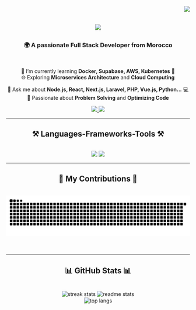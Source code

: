 <img align="right" src="https://visitor-badge.laobi.icu/badge?page_id=flavio-back-end.flavio-back-end" />

<h1 align="center">
    <img src="https://readme-typing-svg.herokuapp.com/?font=Righteous&size=35&center=true&vCenter=true&width=500&height=70&duration=4000&lines=Hi+There!+👋;+I'm+Mohamed+Chaaba!;+Full+Stack+Developer+🚀" />
</h1>

<h3 align="center">🌍 A passionate Full Stack Developer from Morocco</h3>

<br/>

<div align="center">
 
 🌱 I’m currently learning **Docker, Supabase, AWS, Kubernetes** 🚢  
 🌐 Exploring **Microservices Architecture** and **Cloud Computing**
 

 💬 Ask me about **Node.js, React, Next.js, Laravel, PHP, Vue.js, Python...** 💻  
 🔧 Passionate about **Problem Solving** and **Optimizing Code**

</div>
 
<div align="center"> 
  <a href="mailto:mohamedchaaba7@gmail.com">
    <img src="https://img.shields.io/badge/Gmail-333333?style=for-the-badge&logo=gmail&logoColor=red" />
  </a>
  <a href="https://www.linkedin.com/in/mohamed-chaaba-23a1a5201/" target="_blank">
    <img src="https://img.shields.io/badge/LinkedIn-0077B5?style=for-the-badge&logo=linkedin&logoColor=white" target="_blank" />
  </a>
</div>

<hr/>
 
<h2 align="center">⚒️ Languages-Frameworks-Tools ⚒️</h2>
<br/>
<div align="center">
    <img src="https://skillicons.dev/icons?i=react,bootstrap,mui,html,css,vscode,github,php,laravel,git,linux" />
    <img src="https://skillicons.dev/icons?i=nodejs,python,javascript,ubuntu,cpp,nextjs,vue,mysql" /><br>
</div>

<hr/>

<div align="center">
  <h2>🐍 My Contributions 🐍</h2>
  <br>
  <img alt="snake eating my contributions" src="https://raw.githubusercontent.com/flavio-back-end/flavio-back-end/output/github-contribution-grid-snake.svg" />
  <br/><br/><br/>
</div>

<hr/>

<h2 align="center">📊 GitHub Stats 📊</h2>
<br>
<div align="center">
  <img width=390 src="https://github-readme-streak-stats.herokuapp.com/?user=flavio-back-end&count_private=true&theme=react&border_radius=10" alt="streak stats"/>
  <img width=390 src="https://github-readme-stats.vercel.app/api?username=flavio-back-end&count_private=true&show_icons=true&theme=react&rank_icon=github&border_radius=10" alt="readme stats" />
  <br/>
  <img width=325 align="center" src="https://github-readme-stats.vercel.app/api/top-langs/?username=flavio-back-end&hide=HTML&langs_count=8&layout=compact&theme=react&border_radius=10&size_weight=0.5&count_weight=0.5&exclude_repo=github-readme-stats" alt="top langs" />
</div>
